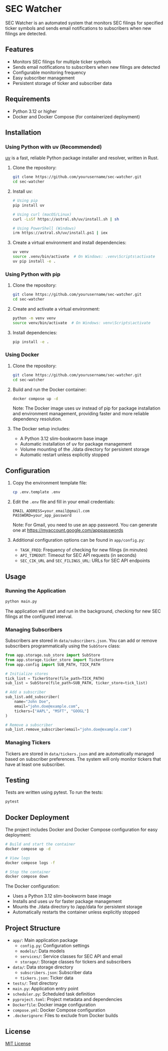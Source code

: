 # SEC Watcher

SEC Watcher is an automated system that monitors SEC filings for specified ticker symbols and sends email notifications to subscribers when new filings are detected.

## Features

- Monitors SEC filings for multiple ticker symbols
- Sends email notifications to subscribers when new filings are detected
- Configurable monitoring frequency
- Easy subscriber management
- Persistent storage of ticker and subscriber data

## Requirements

- Python 3.12 or higher
- Docker and Docker Compose (for containerized deployment)

## Installation

### Using Python with uv (Recommended)

[uv](https://github.com/astral-sh/uv) is a fast, reliable Python package installer and resolver, written in Rust.

1. Clone the repository:
   ```bash
   git clone https://github.com/yourusername/sec-watcher.git
   cd sec-watcher
   ```

2. Install uv:
   ```bash
   # Using pip
   pip install uv

   # Using curl (macOS/Linux)
   curl -LsSf https://astral.sh/uv/install.sh | sh

   # Using PowerShell (Windows)
   irm https://astral.sh/uv/install.ps1 | iex
   ```

3. Create a virtual environment and install dependencies:
   ```bash
   uv venv
   source .venv/bin/activate  # On Windows: .venv\Scripts\activate
   uv pip install -e .
   ```

### Using Python with pip

1. Clone the repository:
   ```bash
   git clone https://github.com/yourusername/sec-watcher.git
   cd sec-watcher
   ```

2. Create and activate a virtual environment:
   ```bash
   python -m venv venv
   source venv/bin/activate  # On Windows: venv\Scripts\activate
   ```

3. Install dependencies:
   ```bash
   pip install -e .
   ```

### Using Docker

1. Clone the repository:
   ```bash
   git clone https://github.com/yourusername/sec-watcher.git
   cd sec-watcher
   ```

2. Build and run the Docker container:
   ```bash
   docker compose up -d
   ```

   Note: The Docker image uses uv instead of pip for package installation and environment management, providing faster and more reliable dependency resolution.

3. The Docker setup includes:
   - A Python 3.12 slim-bookworm base image
   - Automatic installation of uv for package management
   - Volume mounting of the ./data directory for persistent storage
   - Automatic restart unless explicitly stopped

## Configuration

1. Copy the environment template file:
   ```bash
   cp .env.template .env
   ```

2. Edit the `.env` file and fill in your email credentials:
   ```
   EMAIL_ADDRESS=your_email@gmail.com
   PASSWORD=your_app_password
   ```

   Note: For Gmail, you need to use an app password. You can generate one at https://myaccount.google.com/apppasswords

3. Additional configuration options can be found in `app/config.py`:
   - `TASK_FREQ`: Frequency of checking for new filings (in minutes)
   - `API_TIMEOUT`: Timeout for SEC API requests (in seconds)
   - `SEC_CIK_URL` and `SEC_FILINGS_URL`: URLs for SEC API endpoints

## Usage

### Running the Application

```bash
python main.py
```

The application will start and run in the background, checking for new SEC filings at the configured interval.

### Managing Subscribers

Subscribers are stored in `data/subscribers.json`. You can add or remove subscribers programmatically using the `SubStore` class:

```python
from app.storage.sub_store import SubStore
from app.storage.ticker_store import TickerStore
from app.config import SUB_PATH, TICK_PATH

# Initialize stores
tick_list = TickerStore(file_path=TICK_PATH)
sub_list = SubStore(file_path=SUB_PATH, ticker_store=tick_list)

# Add a subscriber
sub_list.add_subscriber(
    name="John Doe",
    email="john.doe@example.com",
    tickers=["AAPL", "MSFT", "GOOGL"]
)

# Remove a subscriber
sub_list.remove_subscriber(email="john.doe@example.com")
```

### Managing Tickers

Tickers are stored in `data/tickers.json` and are automatically managed based on subscriber preferences. The system will only monitor tickers that have at least one subscriber.

## Testing

Tests are written using pytest. To run the tests:

```bash
pytest
```

## Docker Deployment

The project includes Docker and Docker Compose configuration for easy deployment:

```bash
# Build and start the container
docker compose up -d

# View logs
docker compose logs -f

# Stop the container
docker compose down
```

The Docker configuration:
- Uses a Python 3.12 slim-bookworm base image
- Installs and uses uv for faster package management
- Mounts the ./data directory to /app/data for persistent storage
- Automatically restarts the container unless explicitly stopped

## Project Structure

- `app/`: Main application package
  - `config.py`: Configuration settings
  - `models/`: Data models
  - `services/`: Service classes for SEC API and email
  - `storage/`: Storage classes for tickers and subscribers
- `data/`: Data storage directory
  - `subscribers.json`: Subscriber data
  - `tickers.json`: Ticker data
- `tests/`: Test directory
- `main.py`: Application entry point
- `scheduler.py`: Scheduled task definition
- `pyproject.toml`: Project metadata and dependencies
- `Dockerfile`: Docker image configuration
- `compose.yml`: Docker Compose configuration
- `.dockerignore`: Files to exclude from Docker builds

## License

[MIT License](LICENSE)

